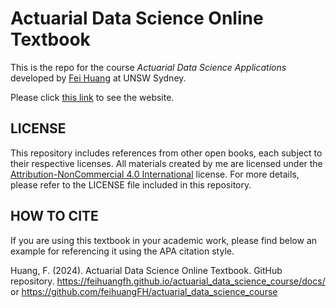 Actuarial Data Science Online Textbook
===========

This is the repo for the course *Actuarial Data Science Applications* developed by
[Fei Huang](https://www.unsw.edu.au/staff/fei-huang) at UNSW Sydney.

Please click [this link](https://feihuangfh.github.io/actuarial_data_science_course/docs/)
to see the website.


LICENSE
--------

This repository includes references from other open books, each subject to their respective licenses. 
All materials created by me are licensed under the [Attribution-NonCommercial 4.0 International](https://creativecommons.org/licenses/by-nc/4.0/legalcode.en)
license. For more details, please refer to the LICENSE file included in this repository.


HOW TO CITE
---------

If you are using this textbook in your academic work, please find below an example for referencing it using the APA citation style.
  
Huang, F. (2024). Actuarial Data Science Online Textbook. GitHub repository. https://feihuangfh.github.io/actuarial_data_science_course/docs/ or https://github.com/feihuangFH/actuarial_data_science_course 